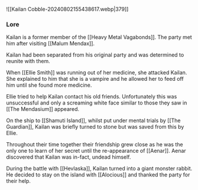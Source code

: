 ![[Kailan Cobble-20240802155438617.webp|379]]

### Lore
Kailan is a former member of the [[Heavy Metal Vagabonds]]. The party met him after visiting [[Malum Mendax]]. 

Kailan had been separated from his original party and was determined to reunite with them.

When [[Ellie Smith]] was running out of her medicine, she attacked Kailan. She explained to him that she is a vampire and he allowed her to feed off him until she found more medicine. 

Ellie tried to help Kailan contact his old friends. Unfortunately this was unsuccessful and only a screaming white face similar to those they saw in [[The Mendasium]] appeared. 

On the ship to [[Shamuti Island]], whilst put under mental trials by [[The Guardian]], Kailan was briefly turned to stone but was saved from this by Ellie.

Throughout their time together their friendship grew close as he was the only one to learn of her secret until the re-appearance of [[Aenar]]. Aenar discovered that Kailan was in-fact, undead himself. 

During the battle with [[Hevlaska]], Kailan turned into a giant monster rabbit. He decided to stay on the island with [[Alocious]] and thanked the party for their help.